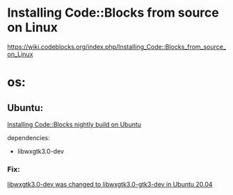 # Installing Code::Blocks from source on Linux
https://wiki.codeblocks.org/index.php/Installing_Code::Blocks_from_source_on_Linux

# os:
## Ubuntu:
[Installing Code::Blocks nightly build on Ubuntu](https://wiki.codeblocks.org/index.php/Installing_Code::Blocks_nightly_build_on_Ubuntu)

dependencies:
- libwxgtk3.0-dev

### Fix:
[libwxgtk3.0-dev was changed to libwxgtk3.0-gtk3-dev in Ubuntu 20.04](https://askubuntu.com/questions/1241217/package-libwxgtk3-0-dev-has-no-installation-candidate-on-ubuntu-20-04)
